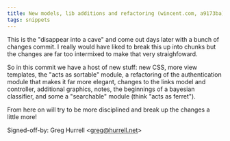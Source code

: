 ```yaml
---
title: New models, lib additions and refactoring (wincent.com, a9173ba)
tags: snippets
---
```


This is the "disappear into a cave" and come out days later with a bunch of changes commit. I really would have liked to break this up into chunks but the changes are far too intermixed to make that very straighfoward.

So in this commit we have a host of new stuff: new CSS, more view templates, the "acts as sortable" module, a refactoring of the authentication module that makes it far more elegant, changes to the links model and controller, additional graphics, notes, the beginnings of a bayesian classifier, and some a "searchable" module (think "acts as ferret").

From here on will try to be more disciplined and break up the changes a little more!

Signed-off-by: Greg Hurrell &lt;greg@hurrell.net&gt;
